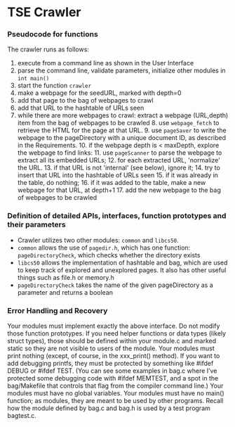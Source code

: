 # TSE Crawler

### Pseudocode for functions

The crawler runs as follows:

1. execute from a command line as shown in the User Interface
2. parse the command line, validate parameters, initialize other modules in `int main()`
3. start the function `crawler`
4. make a webpage for the seedURL, marked with depth=0
5. add that page to the bag of webpages to crawl
6. add that URL to the hashtable of URLs seen
7. while there are more webpages to crawl: extract a webpage (URL,depth) item from the bag of webpages to be crawled
    8. use `webpage_fetch` to retrieve the HTML for the page at that URL. 
    9. use `pageSaver` to write the webpage to the pageDirectory with a unique document ID, as described in the Requirements. 
    10. if the webpage depth is < maxDepth, explore the webpage to find links: 
    11. use `pageScanner` to parse the webpage to extract all its embedded URLs; 
    12. for each extracted URL, 'normalize' the URL. 
    13. if that URL is not 'internal' (see below), ignore it; 
    14. try to insert that URL into the hashtable of URLs seen 
    15. if it was already in the table, do nothing; 
    16. if it was added to the table, make a new webpage for that URL, at depth+1 
    17. add the new webpage to the bag of webpages to be crawled


### Definition of detailed APIs, interfaces, function prototypes and their parameters

- Crawler utilizes two other modules: `common` and `libcs50`.
- `common` allows the use of `pagedir.h`, which has one function: `pageDirectoryCheck`, which checks whether the directory exists
- `libcs50` allows the implementation of hashtable and bag, which are used to keep track of explored and unexplored pages. It also has other useful things such as file.h or memory.h
- `pageDirectoryCheck` takes the name of the given pageDirectory as a parameter and returns a boolean

### Error Handling and Recovery

Your modules must implement exactly the above interface. Do not modify those function prototypes.
If you need helper functions or data types (likely struct types), those should be defined within your module.c and marked static so they are not visible to users of the module.
Your modules must print nothing (except, of course, in the xxx_print() method). If you want to add debugging printfs, they must be protected by something like #ifdef DEBUG or #ifdef TEST. (You can see some examples in bag.c where I’ve protected some debugging code with #ifdef MEMTEST, and a spot in the bag/Makefile that controls that flag from the compiler command line.)
Your modules must have no global variables.
Your modules must have no main() function; as modules, they are meant to be used by other programs. Recall how the module defined by bag.c and bag.h is used by a test program bagtest.c.